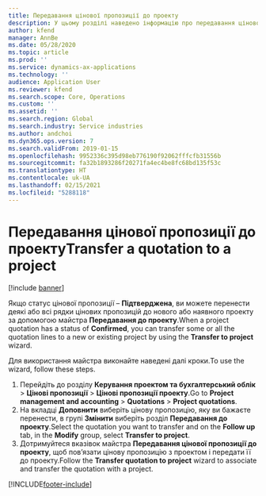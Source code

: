 ```yaml
---
title: Передавання цінової пропозиції до проекту
description: У цьому розділі наведено інформацію про передавання цінової пропозиції до нового або наявного проекту.
author: kfend
manager: AnnBe
ms.date: 05/28/2020
ms.topic: article
ms.prod: ''
ms.service: dynamics-ax-applications
ms.technology: ''
audience: Application User
ms.reviewer: kfend
ms.search.scope: Core, Operations
ms.custom: ''
ms.assetid: ''
ms.search.region: Global
ms.search.industry: Service industries
ms.author: andchoi
ms.dyn365.ops.version: 7
ms.search.validFrom: 2019-01-15
ms.openlocfilehash: 9952336c395d98eb776190f92062fffcfb31556b
ms.sourcegitcommit: fa32b1893286f20271fa4ec4be8fc68bd135f53c
ms.translationtype: HT
ms.contentlocale: uk-UA
ms.lasthandoff: 02/15/2021
ms.locfileid: "5288118"
---
```

# <a name="transfer-a-quotation-to-a-project"></a><span data-ttu-id="a675d-103">Передавання цінової пропозиції до проекту</span><span class="sxs-lookup"><span data-stu-id="a675d-103">Transfer a quotation to a project</span></span>

[!include [banner](../includes/banner.md)]

<span data-ttu-id="a675d-104">Якщо статус цінової пропозиції – **Підтверджена**, ви можете перенести деякі або всі рядки цінових пропозицій до нового або наявного проекту за допомогою майстра **Передавання до проекту**.</span><span class="sxs-lookup"><span data-stu-id="a675d-104">When a project quotation has a status of **Confirmed**, you can transfer some or all the quotation lines to a new or existing project by using the **Transfer to project** wizard.</span></span> 

<span data-ttu-id="a675d-105">Для використання майстра виконайте наведені далі кроки.</span><span class="sxs-lookup"><span data-stu-id="a675d-105">To use the wizard, follow these steps.</span></span>

1. <span data-ttu-id="a675d-106">Перейдіть до розділу **Керування проектом та бухгалтерський облік** > **Цінові пропозиції** > **Цінові пропозиції проекту**.</span><span class="sxs-lookup"><span data-stu-id="a675d-106">Go to **Project management and accounting** > **Quotations** > **Project quotations**.</span></span>
2. <span data-ttu-id="a675d-107">На вкладці **Доповнити** виберіть цінову пропозицію, яку ви бажаєте перенести, в групі **Змінити** виберіть розділ **Передавання до проекту**.</span><span class="sxs-lookup"><span data-stu-id="a675d-107">Select the quotation you want to transfer and on the **Follow up** tab, in the **Modify** group, select **Transfer to project**.</span></span>
3. <span data-ttu-id="a675d-108">Дотримуйтеся вказівок майстра **Передавання цінової пропозиції до проекту**, щоб пов’язати цінову пропозицію з проектом і передати її до проекту.</span><span class="sxs-lookup"><span data-stu-id="a675d-108">Follow the **Transfer quotation to project** wizard to associate and transfer the quotation with a project.</span></span>


[!INCLUDE[footer-include](../includes/footer-banner.md)]